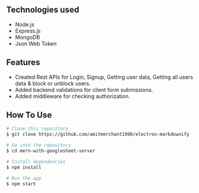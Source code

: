 ## Technologies used
  - Node.js
  - Express.js
  - MongoDB
  - Json Web Token

## Features
  - Created Rest APIs for Login, Signup, Getting user data, Getting all users data & block or unblock users.
  - Added backend validations for client form submissions.
  - Added middleware for checking authorization.

## How To Use

```bash
# Clone this repository
$ git clone https://github.com/amitmerchant1990/electron-markdownify

# Go into the repository
$ cd mern-with-googlesheet-server

# Install dependencies
$ npm install

# Run the app
$ npm start
```
